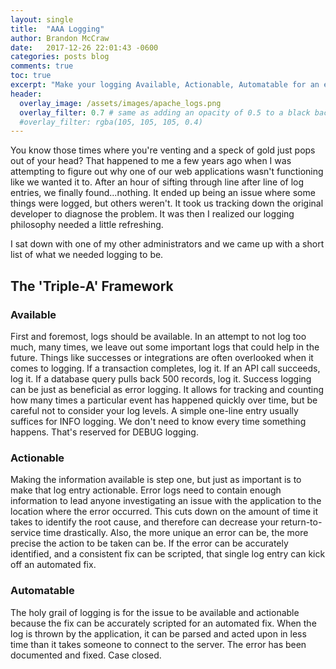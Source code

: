 ```yaml
---
layout: single
title:  "AAA Logging"
author: Brandon McCraw
date:   2017-12-26 22:01:43 -0600
categories: posts blog
comments: true
toc: true
excerpt: "Make your logging Available, Actionable, Automatable for an easier life."
header:
  overlay_image: /assets/images/apache_logs.png
  overlay_filter: 0.7 # same as adding an opacity of 0.5 to a black background
  #overlay_filter: rgba(105, 105, 105, 0.4)
---
```


You know those times where you're venting and a speck of gold just pops out of your head?  That happened to me a few years ago when I was attempting to figure out why one of our web applications wasn't functioning like we wanted it to.  After an hour of sifting through line after line of log entries, we finally found...nothing.  It ended up being an issue where some things were logged, but others weren't.  It took us tracking down the original developer to diagnose the problem.  It was then I realized our logging philosophy needed a little refreshing.

I sat down with one of my other administrators and we came up with a short list of what we needed logging to be.  

## The 'Triple-A' Framework


### Available
First and foremost, logs should be available.  In an attempt to not log too much, many times, we leave out some important logs that could help in the future.  Things like successes or integrations are often overlooked when it comes to logging.  If a transaction completes, log it.  If an API call succeeds, log it.  If a database query pulls back 500 records, log it. Success logging can be just as beneficial as error logging.  It allows for tracking and counting how many times a particular event has happened quickly over time, but be careful not to consider your log levels.  A simple one-line entry usually suffices for INFO logging.  We don't need to know every time something happens.  That's reserved for DEBUG logging.

### Actionable
Making the information available is step one, but just as important is to make that log entry actionable.  Error logs need to contain enough information to lead anyone investigating an issue with the application to the location where the error occurred. This cuts down on the amount of time it takes to identify the root cause, and therefore can decrease your return-to-service time drastically.  Also, the more unique an error can be, the more precise the action to be taken can be.  If the error can be accurately identified, and a consistent fix can be scripted, that single log entry can kick off an automated fix.

### Automatable
The holy grail of logging is for the issue to be available and actionable because the fix can be accurately scripted for an automated fix.  When the log is thrown by the application, it can be parsed and acted upon in less time than it takes someone to connect to the server.  The error has been documented and fixed.  Case closed.

